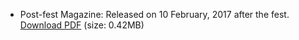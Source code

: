 <!-- TITLE: Arena 2017 Fest Magazines -->
<!-- SUBTITLE: Special publications by Journal Club, BITS Hyderabad on the sports fest Arena 2017.  -->


- Post-fest Magazine: Released on 10 February, 2017 after the fest. [Download PDF](https://goo.gl/vSP1gP) (size: 0.42MB)